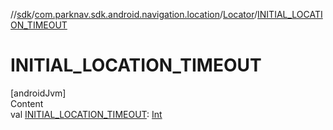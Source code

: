 //[sdk](../../../index.md)/[com.parknav.sdk.android.navigation.location](../index.md)/[Locator](index.md)/[INITIAL_LOCATION_TIMEOUT](-i-n-i-t-i-a-l_-l-o-c-a-t-i-o-n_-t-i-m-e-o-u-t.md)



# INITIAL_LOCATION_TIMEOUT  
[androidJvm]  
Content  
val [INITIAL_LOCATION_TIMEOUT](-i-n-i-t-i-a-l_-l-o-c-a-t-i-o-n_-t-i-m-e-o-u-t.md): [Int](https://kotlinlang.org/api/latest/jvm/stdlib/kotlin/-int/index.html)  




